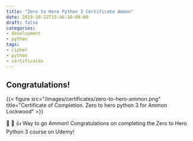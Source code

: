 ```yaml
---
title: "Zero to Hero Python 3 Certificate Ammon"
date: 2019-10-22T15:46:10-06:00
draft: false
categories:
- development
- python
tags:
- cipher
- python
- certificates
---
```


## Congratulations!
{{< figure src="/images/certificates/zero-to-hero-ammon.png" title="Certificate of Completion. Zero to hero python 3 for Ammon Lockwood" >}}

:tada: :clap: :+1: Way to go Ammon! Congratulations on completing the Zero to Hero Python 3 course on Udemy!


